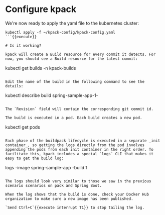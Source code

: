 # Configure kpack

We're now ready to apply the yaml file to the kubernetes cluster:
```
kubectl apply -f ~/kpack-config/kpack-config.yaml
```{{execute}}

# Is it working?

kpack will create a Build resource for every commit it detects. For now, you should see a Build resource for the latest commit:
```
kubectl get builds -n kpack-builds
```

Edit the name of the build in the following command to see the details:
```
kubectl describe build spring-sample-app-1-<uuid>
```{{copy}}

The `Revision` field will contain the corresponding git commit id.

The build is executed in a pod. Each build creates a new pod.
```
kubectl get pods
```{{execute}}

Each phase of the buildpack lifecycle is executed in a separate _init container_, so getting the logs directly from the pod involves appending the pods from each init container in the right order. To facilitate this, kpack includes a special `logs` CLI that makes it easy to get the build log:
```
logs -image spring-sample-app -build 1
```{{execute}}

The logs should look very similar to those we saw in the previous scenario scenarios on pack and Spring Boot. 

When the log shows that the build is done, check your Docker Hub organization to make sure a new image has been published.

`Send Ctrl+C`{{execute interrupt T1}} to stop tailing the log.